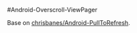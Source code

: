 #Android-Overscroll-ViewPager

Base on [chrisbanes/Android-PullToRefresh](https://github.com/chrisbanes/Android-PullToRefresh).